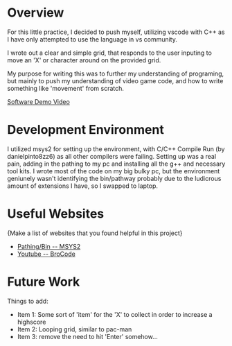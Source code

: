 # Overview

For this little practice, I decided to push myself, utilizing vscode with C++ as I have only
attempted to use the language in vs community. 

I wrote out a clear and simple grid, that responds to the user inputing to move an 'X' or character
around on the provided grid. 

My purpose for writing this was to further my understanding of programing, but mainly to push
my understanding of video game code, and how to write something like 'movement' from scratch.

[Software Demo Video](http://youtube.link.goes.here)

# Development Environment

I utilized msys2 for setting up the environment, with C/C++ Compile Run (by danielpinto8zz6) as all other compilers were failing. Setting up was a real pain, adding in the pathing to my pc and installing all the g++ and necessary tool kits. I wrote most of the code on my big bulky pc, but the environment geniunely wasn't identifying the bin/pathway probably due to the ludicrous amount of extensions I have, so I swapped to laptop.

# Useful Websites

{Make a list of websites that you found helpful in this project}

- [Pathing/Bin -- MSYS2](https://www.msys2.org)
- [Youtube -- BroCode](https://www.youtube.com/watch?v=-TkoO8Z07hI)

# Future Work

Things to add:

- Item 1: Some sort of 'item' for the 'X' to collect in order to increase a highscore
- Item 2: Looping grid, similar to pac-man
- Item 3: remove the need to hit 'Enter' somehow... 